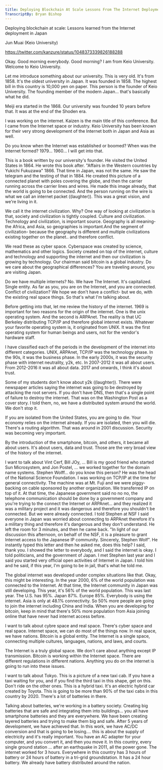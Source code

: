 ```yaml
---
title: Deploying Blockchain At Scale Lessons From The Internet Deployment In Japan
TranscriptBy: Bryan Bishop
---
```


Deploying blockchain at scale: Lessons learned from the Internet deployment in Japan

Jun Muai (Keio University)

<https://twitter.com/kanzure/status/1048373339826188288>

Okay. Good morning everybody. Good morning? I am from Keio University. Welcome to Keio University.

Let me introduce something about our university. This is very old. It's from 1858. It's the oldest university in Japan. It was founded in 1858. The highest bill in this country is 10,000 yen on paper. This person is the founder of Keio University. The founding member of the modern Japan... that's basically what he did.

Meiji era started in the 1868. Our university was founded 10 years before that. It was at the end of the Shoden era.

I was working on the internet. Kaizen is the main title of this conference. But I came from the Internet space or industry. Keio University has been known for their very strong development of the Internet both in Japan and Asia as well.

Do you know when the Internet was established or boomed? When was the Internet formed? 1979... 1960... I will get into that.

This is a book written by our university's founder. He visited the United States in 1864. He wrote this book after. "Affairs in the Western countries by Yukichi Fukuzawa" 1866.  That time in Japan, was not the same. He saw the telegram and the testing of that in 1884. He created this picture of a connected planet with poles covering the globe, and then the carrier running across the carrier lines and wires. He made this image already, that the world is going to be connected. And the person running on the wire is what we call an internet packet ((laughter)). This was a great vision, and we're living in it.

We call it the internet civilization. Why? One way of looking at civilization is that, society and civilization is tightly coupled. Culture and civilization. Technology and civilization, is important source. Geography is all meaning- the Africa, and Asia, so geographies is important.And the segment of civilization- because the geography is different and multiple civilizations existing together on the planet.. and therefore conflict.

We read these as cyber space. Cyberspace was created by science, mathematics and other logics. Society created on top of the internet, culture and technology and supporting the internet and then our civilization is growing by technology. Our chairman said bitcoin is a global industry. Do we care about the geographical differences? You are traveling around, you are visiting Japan.

Do we have multiple internets? No. We have The Internet. It's capitalized. Single entity. As far as you, you are on the Internet, and you are connected. Conflict of civilization? We hope we don't have a conflict- but we do, with the existing real space things. So that's what I'm talking about.

Before getting into that, let me review the history of the internet. 1969 is important for two reasons for the origin of the internet. One is the unix operating system. And the second is ARPAnet. The reality is that UC Berkeley distributing TCP/IP and therefore global internet exists. Whatever your favorite operating system is, it originated from UNIX. It was the first operating system for human beings and users, not for the vendor's hardware staff.

I have classified each of the periods in the development of the internet into different categories. UNIX, ARPAnet, TCP/IP was the technology phase. In the 90s, it was the business phase. In the early 2000s, it was the security phase with internet neutrality, y2k, etc. In 2007-2012 it was all about users. From 2012-2016 it was all about data. 2017 and onwards, I think it's about trust.

Some of my students don't know about y2k ((laughter)). There were newspaper articles saying the internet was going to be destroyed by attacking the root servers. If you don't have DNS, then that's a single point of failure to destroy the internet. That was on the Washington Post as a cover story. I told them, no, we have a distributed system around the world. We don't stop it.

If you are isolated from the United States, you are going to die. Your economy relies on the internet already. If you are isolated, then you will die. There's a routing algorithm. That was around in 2001 discussion. Security was becoming very important.

By the introduction of the smartphone, bitcoin, and others, it became all about users. It's about users, data and trust. Those are the very broad view of the history of the internet.

I want to talk about Vint Cerf, Bill JOy, ... Bill is my good friend who started Sun Microsystem, and Jon Postel, ... we worked together for the domain name systems. Stephen Wolff... do you know this person? He was the head of the National Science Foundation. I was working on TCP/IP at the time for general connectivity. The machine was at Mt. Fuji and we were piggy-backing on cable sponsored by another organization. We transferred IP on top of it. At that time, the Japanese government said no no no, the telephone communication should be done by a government company and you're trying to the connect the Internet or ARPAnet... and they realized it was a military project and it was dangerous and therefore you shouldn't be connected. But we were already connected. I told Stephen at NSF I said everyone in Japan was worried about connecting to ARPAnet therefore it's a military thing and therefore it's dangerous and they don't understand. He left the room for 3 minutes, and then he came back. "In light of our discussion this afternoon, on behalf of the NSF, it is a pleasure to grant Internet access to the Japanese IP community. Sincerely, Stephen Wolf". He instantly typed this letter and then he asked me, does this help? I said, thank you. I showed the letter to everybody, and I said the internet is okay. I told politicians, and the government of Japan. I met Stephen last year and I said you started very official open activities of Internet in Japan. I told him and he said, if this year, I'm going to be in jail, that's what he told me.

The global internet was developed under complex situations like that. Okay, this might be interesting. In the year 2000, 6% of the world population was connected to the Internet. At that time, the Internet community in Japan was still developing. This year, it's 56% of the world population. This was last year. The U.S. has 95%. Japan 87%. Europe 85%. Everybody is using the internet. Asia is only at 48.1% connectivity. So 50% more people are going to join the internet including China and India. When you are developing for bitcoin, keep in mind that there's 50% more population from Asia joining online that have never had internet access before.

I want to talk about cybre space and real space. There's cyber space and real space. Internet space, we can do most of the things now. In real space, we have nations. Bitcoin is a global entity. The Internet is a single space, connecting multiple cultures, languages, nations, and laws, and courts.

The Internet is a truly global space. We don't care about anything except IP transmission. Bitcoin is working within the Internet space. There are different regulations in different nations. Anything you do on the internet is going to run into these issues.

I want to talk about Tokyo. This is a picture of a new taxi cab. If you have a taxi waiting for you, and if you find the third taxi in this shape, get on this. Don't ride on the other ones. This is a hybrid taxi. It's an electric hybrid car created by Toyota. This is going to be more than 90% of the taxi cabs in this country by 2020. There's a lot of batteries in there.

Talking about batteries, we're working in a battery society. Creating big batteries that are safe and integrating them into buildings... you all have smartphone batteries and they are everywhere. We have been creating layered batteries and trying to make them big and safe. After 5 years of development, we have achieved that. In this work, we have AC/DC conversion and that is going to be losing.... this is about the supply of electricity and it's really important. You have an AC adapter for your computer, and you convert it, and then you move it. In this country, every single ground station ... after an earthquake in 2011, all the power gone. The internet worked for 3 hours.  Everywhere in this country has 3 hours of battery or 24 hours of battery in a tri-grid groundstation. It has a 24 hour battery. We already have battery distributed around the nation.


